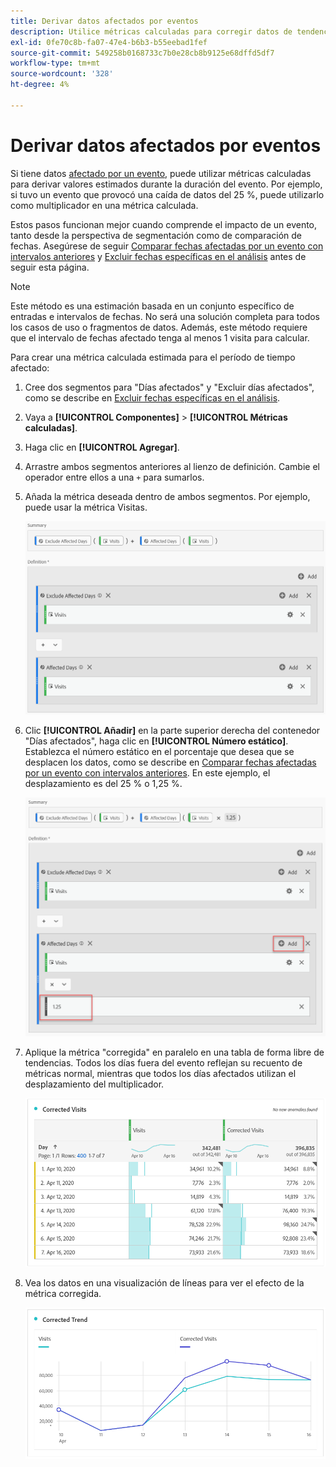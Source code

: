 ```yaml
---
title: Derivar datos afectados por eventos
description: Utilice métricas calculadas para corregir datos de tendencias afectados por un evento.
exl-id: 0fe70c8b-fa07-47e4-b6b3-b55eebad1fef
source-git-commit: 549258b0168733c7b0e28cb8b9125e68dffd5df7
workflow-type: tm+mt
source-wordcount: '328'
ht-degree: 4%

---
```


# Derivar datos afectados por eventos

Si tiene datos [afectado por un evento](overview.md), puede utilizar métricas calculadas para derivar valores estimados durante la duración del evento. Por ejemplo, si tuvo un evento que provocó una caída de datos del 25 %, puede utilizarlo como multiplicador en una métrica calculada.

Estos pasos funcionan mejor cuando comprende el impacto de un evento, tanto desde la perspectiva de segmentación como de comparación de fechas. Asegúrese de seguir [Comparar fechas afectadas por un evento con intervalos anteriores](compare-dates.md) y [Excluir fechas específicas en el análisis](segments.md) antes de seguir esta página.

>[!NOTE]
>
>Este método es una estimación basada en un conjunto específico de entradas e intervalos de fechas. No será una solución completa para todos los casos de uso o fragmentos de datos. Además, este método requiere que el intervalo de fechas afectado tenga al menos 1 visita para calcular.

Para crear una métrica calculada estimada para el período de tiempo afectado:

1. Cree dos segmentos para &quot;Días afectados&quot; y &quot;Excluir días afectados&quot;, como se describe en [Excluir fechas específicas en el análisis](segments.md).
2. Vaya a **[!UICONTROL Componentes]** > **[!UICONTROL Métricas calculadas]**.
3. Haga clic en **[!UICONTROL Agregar]**.
4. Arrastre ambos segmentos anteriores al lienzo de definición. Cambie el operador entre ellos a una `+` para sumarlos.
5. Añada la métrica deseada dentro de ambos segmentos. Por ejemplo, puede usar la métrica Visitas.

   ![Generador de segmentos](assets/event_segment_builder.png)

6. Clic **[!UICONTROL Añadir]** en la parte superior derecha del contenedor &quot;Días afectados&quot;, haga clic en **[!UICONTROL Número estático]**. Establezca el número estático en el porcentaje que desea que se desplacen los datos, como se describe en [Comparar fechas afectadas por un evento con intervalos anteriores](compare-dates.md). En este ejemplo, el desplazamiento es del 25 % o 1,25 %.

   ![Número estático](assets/event_static_number.png)

7. Aplique la métrica &quot;corregida&quot; en paralelo en una tabla de forma libre de tendencias. Todos los días fuera del evento reflejan su recuento de métricas normal, mientras que todos los días afectados utilizan el desplazamiento del multiplicador.

   ![Métrica corregida](assets/event_corrected.png)

8. Vea los datos en una visualización de líneas para ver el efecto de la métrica corregida.

   ![Línea corregida](assets/event_line.png)
